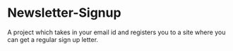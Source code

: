 # Newsletter-Signup
A project which takes in your email id and registers you to a site where you can get a regular sign up letter.
